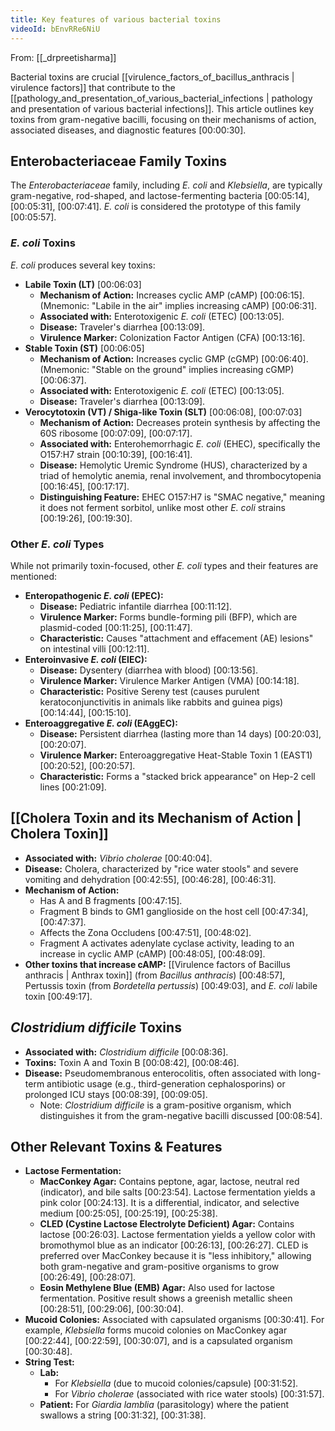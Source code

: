 ```yaml
---
title: Key features of various bacterial toxins
videoId: bEnvRRe6NiU
---
```


From: [[_drpreetisharma]] <br/> 

Bacterial toxins are crucial [[virulence_factors_of_bacillus_anthracis | virulence factors]] that contribute to the [[pathology_and_presentation_of_various_bacterial_infections | pathology and presentation of various bacterial infections]]. This article outlines key toxins from gram-negative bacilli, focusing on their mechanisms of action, associated diseases, and diagnostic features <a class="yt-timestamp" data-t="00:00:30">[00:00:30]</a>.

## Enterobacteriaceae Family Toxins

The *Enterobacteriaceae* family, including *E. coli* and *Klebsiella*, are typically gram-negative, rod-shaped, and lactose-fermenting bacteria <a class="yt-timestamp" data-t="00:05:14">[00:05:14]</a>, <a class="yt-timestamp" data-t="00:05:31">[00:05:31]</a>, <a class="yt-timestamp" data-t="00:07:41">[00:07:41]</a>. *E. coli* is considered the prototype of this family <a class="yt-timestamp" data-t="00:05:57">[00:05:57]</a>.

### *E. coli* Toxins

*E. coli* produces several key toxins:
*   **Labile Toxin (LT)** <a class="yt-timestamp" data-t="00:06:03">[00:06:03]</a>
    *   **Mechanism of Action:** Increases cyclic AMP (cAMP) <a class="yt-timestamp" data-t="00:06:15">[00:06:15]</a>. (Mnemonic: "Labile in the air" implies increasing cAMP) <a class="yt-timestamp" data-t="00:06:31">[00:06:31]</a>.
    *   **Associated with:** Enterotoxigenic *E. coli* (ETEC) <a class="yt-timestamp" data-t="00:13:05">[00:13:05]</a>.
    *   **Disease:** Traveler's diarrhea <a class="yt-timestamp" data-t="00:13:09">[00:13:09]</a>.
    *   **Virulence Marker:** Colonization Factor Antigen (CFA) <a class="yt-timestamp" data-t="00:13:16">[00:13:16]</a>.
*   **Stable Toxin (ST)** <a class="yt-timestamp" data-t="00:06:05">[00:06:05]</a>
    *   **Mechanism of Action:** Increases cyclic GMP (cGMP) <a class="yt-timestamp" data-t="00:06:40">[00:06:40]</a>. (Mnemonic: "Stable on the ground" implies increasing cGMP) <a class="yt-timestamp" data-t="00:06:37">[00:06:37]</a>.
    *   **Associated with:** Enterotoxigenic *E. coli* (ETEC) <a class="yt-timestamp" data-t="00:13:05">[00:13:05]</a>.
    *   **Disease:** Traveler's diarrhea <a class="yt-timestamp" data-t="00:13:09">[00:13:09]</a>.
*   **Verocytotoxin (VT) / Shiga-like Toxin (SLT)** <a class="yt-timestamp" data-t="00:06:08">[00:06:08]</a>, <a class="yt-timestamp" data-t="00:07:03">[00:07:03]</a>
    *   **Mechanism of Action:** Decreases protein synthesis by affecting the 60S ribosome <a class="yt-timestamp" data-t="00:07:09">[00:07:09]</a>, <a class="yt-timestamp" data-t="00:07:17">[00:07:17]</a>.
    *   **Associated with:** Enterohemorrhagic *E. coli* (EHEC), specifically the O157:H7 strain <a class="yt-timestamp" data-t="00:10:39">[00:10:39]</a>, <a class="yt-timestamp" data-t="00:16:41">[00:16:41]</a>.
    *   **Disease:** Hemolytic Uremic Syndrome (HUS), characterized by a triad of hemolytic anemia, renal involvement, and thrombocytopenia <a class="yt-timestamp" data-t="00:16:45">[00:16:45]</a>, <a class="yt-timestamp" data-t="00:17:17">[00:17:17]</a>.
    *   **Distinguishing Feature:** EHEC O157:H7 is "SMAC negative," meaning it does not ferment sorbitol, unlike most other *E. coli* strains <a class="yt-timestamp" data-t="00:19:26">[00:19:26]</a>, <a class="yt-timestamp" data-t="00:19:30">[00:19:30]</a>.

### Other *E. coli* Types
While not primarily toxin-focused, other *E. coli* types and their features are mentioned:
*   **Enteropathogenic *E. coli* (EPEC):**
    *   **Disease:** Pediatric infantile diarrhea <a class="yt-timestamp" data-t="00:11:12">[00:11:12]</a>.
    *   **Virulence Marker:** Forms bundle-forming pili (BFP), which are plasmid-coded <a class="yt-timestamp" data-t="00:11:25">[00:11:25]</a>, <a class="yt-timestamp" data-t="00:11:47">[00:11:47]</a>.
    *   **Characteristic:** Causes "attachment and effacement (AE) lesions" on intestinal villi <a class="yt-timestamp" data-t="00:12:11">[00:12:11]</a>.
*   **Enteroinvasive *E. coli* (EIEC):**
    *   **Disease:** Dysentery (diarrhea with blood) <a class="yt-timestamp" data-t="00:13:56">[00:13:56]</a>.
    *   **Virulence Marker:** Virulence Marker Antigen (VMA) <a class="yt-timestamp" data-t="00:14:18">[00:14:18]</a>.
    *   **Characteristic:** Positive Sereny test (causes purulent keratoconjunctivitis in animals like rabbits and guinea pigs) <a class="yt-timestamp" data-t="00:14:44">[00:14:44]</a>, <a class="yt-timestamp" data-t="00:15:10">[00:15:10]</a>.
*   **Enteroaggregative *E. coli* (EAggEC):**
    *   **Disease:** Persistent diarrhea (lasting more than 14 days) <a class="yt-timestamp" data-t="00:20:03">[00:20:03]</a>, <a class="yt-timestamp" data-t="00:20:07">[00:20:07]</a>.
    *   **Virulence Marker:** Enteroaggregative Heat-Stable Toxin 1 (EAST1) <a class="yt-timestamp" data-t="00:20:52">[00:20:52]</a>, <a class="yt-timestamp" data-t="00:20:57">[00:20:57]</a>.
    *   **Characteristic:** Forms a "stacked brick appearance" on Hep-2 cell lines <a class="yt-timestamp" data-t="00:21:09">[00:21:09]</a>.

## [[Cholera Toxin and its Mechanism of Action | Cholera Toxin]]

*   **Associated with:** *Vibrio cholerae* <a class="yt-timestamp" data-t="00:40:04">[00:40:04]</a>.
*   **Disease:** Cholera, characterized by "rice water stools" and severe vomiting and dehydration <a class="yt-timestamp" data-t="00:42:55">[00:42:55]</a>, <a class="yt-timestamp" data-t="00:46:28">[00:46:28]</a>, <a class="yt-timestamp" data-t="00:46:31">[00:46:31]</a>.
*   **Mechanism of Action:**
    *   Has A and B fragments <a class="yt-timestamp" data-t="00:47:15">[00:47:15]</a>.
    *   Fragment B binds to GM1 ganglioside on the host cell <a class="yt-timestamp" data-t="00:47:34">[00:47:34]</a>, <a class="yt-timestamp" data-t="00:47:37">[00:47:37]</a>.
    *   Affects the Zona Occludens <a class="yt-timestamp" data-t="00:47:51">[00:47:51]</a>, <a class="yt-timestamp" data-t="00:48:02">[00:48:02]</a>.
    *   Fragment A activates adenylate cyclase activity, leading to an increase in cyclic AMP (cAMP) <a class="yt-timestamp" data-t="00:48:05">[00:48:05]</a>, <a class="yt-timestamp" data-t="00:48:09">[00:48:09]</a>.
*   **Other toxins that increase cAMP:** [[Virulence factors of Bacillus anthracis | Anthrax toxin]] (from *Bacillus anthracis*) <a class="yt-timestamp" data-t="00:48:57">[00:48:57]</a>, Pertussis toxin (from *Bordetella pertussis*) <a class="yt-timestamp" data-t="00:49:03">[00:49:03]</a>, and *E. coli* labile toxin <a class="yt-timestamp" data-t="00:49:17">[00:49:17]</a>.

## *Clostridium difficile* Toxins

*   **Associated with:** *Clostridium difficile* <a class="yt-timestamp" data-t="00:08:36">[00:08:36]</a>.
*   **Toxins:** Toxin A and Toxin B <a class="yt-timestamp" data-t="00:08:42">[00:08:42]</a>, <a class="yt-timestamp" data-t="00:08:46">[00:08:46]</a>.
*   **Disease:** Pseudomembranous enterocolitis, often associated with long-term antibiotic usage (e.g., third-generation cephalosporins) or prolonged ICU stays <a class="yt-timestamp" data-t="00:08:39">[00:08:39]</a>, <a class="yt-timestamp" data-t="00:09:05">[00:09:05]</a>.
    *   Note: *Clostridium difficile* is a gram-positive organism, which distinguishes it from the gram-negative bacilli discussed <a class="yt-timestamp" data-t="00:08:54">[00:08:54]</a>.

## Other Relevant Toxins & Features

*   **Lactose Fermentation:**
    *   **MacConkey Agar:** Contains peptone, agar, lactose, neutral red (indicator), and bile salts <a class="yt-timestamp" data-t="00:23:54">[00:23:54]</a>. Lactose fermentation yields a pink color <a class="yt-timestamp" data-t="00:24:13">[00:24:13]</a>. It is a differential, indicator, and selective medium <a class="yt-timestamp" data-t="00:25:05">[00:25:05]</a>, <a class="yt-timestamp" data-t="00:25:19">[00:25:19]</a>, <a class="yt-timestamp" data-t="00:25:38">[00:25:38]</a>.
    *   **CLED (Cystine Lactose Electrolyte Deficient) Agar:** Contains lactose <a class="yt-timestamp" data-t="00:26:03">[00:26:03]</a>. Lactose fermentation yields a yellow color with bromothymol blue as an indicator <a class="yt-timestamp" data-t="00:26:13">[00:26:13]</a>, <a class="yt-timestamp" data-t="00:26:27">[00:26:27]</a>. CLED is preferred over MacConkey because it is "less inhibitory," allowing both gram-negative and gram-positive organisms to grow <a class="yt-timestamp" data-t="00:26:49">[00:26:49]</a>, <a class="yt-timestamp" data-t="00:28:07">[00:28:07]</a>.
    *   **Eosin Methylene Blue (EMB) Agar:** Also used for lactose fermentation. Positive result shows a greenish metallic sheen <a class="yt-timestamp" data-t="00:28:51">[00:28:51]</a>, <a class="yt-timestamp" data-t="00:29:06">[00:29:06]</a>, <a class="yt-timestamp" data-t="00:30:04">[00:30:04]</a>.
*   **Mucoid Colonies:** Associated with capsulated organisms <a class="yt-timestamp" data-t="00:30:41">[00:30:41]</a>. For example, *Klebsiella* forms mucoid colonies on MacConkey agar <a class="yt-timestamp" data-t="00:22:44">[00:22:44]</a>, <a class="yt-timestamp" data-t="00:22:59">[00:22:59]</a>, <a class="yt-timestamp" data-t="00:30:07">[00:30:07]</a>, and is a capsulated organism <a class="yt-timestamp" data-t="00:30:48">[00:30:48]</a>.
*   **String Test:**
    *   **Lab:**
        *   For *Klebsiella* (due to mucoid colonies/capsule) <a class="yt-timestamp" data-t="00:31:52">[00:31:52]</a>.
        *   For *Vibrio cholerae* (associated with rice water stools) <a class="yt-timestamp" data-t="00:31:57">[00:31:57]</a>.
    *   **Patient:** For *Giardia lamblia* (parasitology) where the patient swallows a string <a class="yt-timestamp" data-t="00:31:32">[00:31:32]</a>, <a class="yt-timestamp" data-t="00:31:38">[00:31:38]</a>.